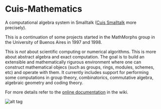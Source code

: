 # Cuis-Mathematics
A computational algebra system in Smalltalk ([Cuis Smalltalk](https://github.com/Cuis-Smalltalk/Cuis-Smalltalk-Dev) more precisely).

This is a continuation of some projects started in the MathMorphs group in the University of Buenos Aires in 1997 and 1998.

This is *not* about scientific computing or numerical algorithms. This is more about abstract algebra and exact computation. The goal is to build an extensible and mathematically rigurous environment where one can construct mathematical objecs (such as groups, rings, modules, schemes, etc) and operate with them. It currently includes support for performing some computations in group theory, combinatorics, commutative algebra, algebraic geometry and coding theory.

For more details refer to the [online documentation](https://github.com/len/Cuis-Mathematics/wiki) in the wiki.

![alt tag](https://raw.githubusercontent.com/len/Cuis-Mathematics/master/screenshots/screenshot1.png)

